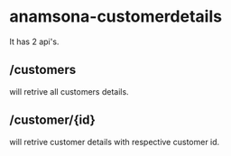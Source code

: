 # anamsona-customerdetails

It has 2 api's.

## /customers 
will retrive all customers details.
## /customer/{id}
will retrive customer details with respective customer id.
